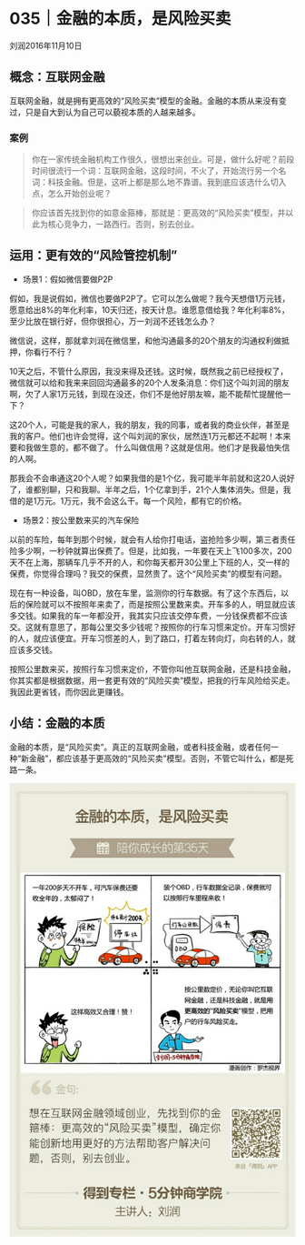 # 035｜金融的本质，是风险买卖
刘润2016年11月10日

## 概念：互联网金融

互联网金融，就是拥有更高效的“风险买卖”模型的金融。金融的本质从来没有变过，只是自大到认为自己可以藐视本质的人越来越多。

### 案例

>你在一家传统金融机构工作很久，很想出来创业。可是，做什么好呢？前段时间很流行一个词：互联网金融，这段时间，不火了，开始流行另一个名词：科技金融。但是，这听上都是那么地不靠谱。我到底应该选什么切入点，怎么开始创业呢？

>你应该首先找到你的如意金箍棒，那就是：更高效的“风险买卖”模型，并以此为核心竞争力，一路西行。否则，别去创业。

## 运用：更有效的“风险管控机制”

- 场景1：假如微信要做P2P 

假如，我是说假如，微信也要做P2P了。它可以怎么做呢？我今天想借1万元钱，愿意给出8%的年化利率，10天归还，按天计息。谁愿意借给我？年化利率8%，至少比放在银行好，但你很担心，万一刘润不还钱怎么办？

微信说，这样，那就拿刘润在微信里，和他沟通最多的20个朋友的沟通权利做抵押，你看行不行？

10天之后，不管什么原因，我没来得及还钱。这时候，既然我之前已经授权了，微信就可以给和我来来回回沟通最多的20个人发条消息：你们这个叫刘润的朋友啊，欠了人家1万元钱，到现在没还，你们不是他好朋友嘛，能不能帮忙提醒他一下？

这20个人，可能是我的家人，我的朋友，我的同事，或者我的商业伙伴，甚至是我的客户。他们也许会觉得，这个叫刘润的家伙，居然连1万元都还不起啊！本来要和我做生意的，都不做了。 
什么叫做信用？这就是信用。他们才是我最怕失信的人啊。

那我会不会串通这20个人呢？如果我借的是1个亿，我可能半年前就和这20人说好了，谁都别聊，只和我聊。半年之后，1个亿拿到手，21个人集体消失。但是，我借的是1万元。1万元，我不会这么干。每一个风险，都有它的价格。

- 场景2：按公里数来买的汽车保险

以前的车险，每年到那个时候，就会有人给你打电话，盗抢险多少啊，第三者责任险多少啊，一秒钟就算出保费了。但是，比如我，一年要在天上飞100多次，200天不在上海，那辆车几乎不开的人，和你每天都开30公里上下班的人，交一样的保费，你觉得合理吗？我交的保费，显然贵了。这个“风险买卖”的模型有问题。

现在有一种设备，叫OBD，放在车里，监测你的行车数据。有了这个东西后，以后的保险就可以不按照年来卖了，而是按照公里数来卖。开车多的人，明显就应该多交钱。如果我的车一年都没开，我其实只应该交停车费，一分钱保费都不应该交。这就有意思了，那每公里交多少钱呢？按照你的行车习惯来定价。开车习惯好的人，就应该便宜。开车习惯差的人，到了路口，打着左转向灯，向右转的人，就应该多交钱。 

按照公里数来买，按照行车习惯来定价，不管你叫他互联网金融，还是科技金融，你其实都是根据数据，用一套更有效的“风险买卖”模型，把我的行车风险给买走。我因此更省钱，而你因此更赚钱。

## 小结：金融的本质

金融的本质，是“风险买卖”。真正的互联网金融，或者科技金融，或者任何一种“新金融”，都应该基于更高效的“风险买卖”模型。否则，不管它叫什么，都是死路一条。

![](./_image/2017-08-04-15-06-42.jpg)
